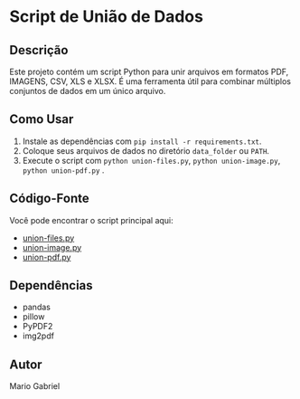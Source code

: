 # Script de União de Dados

## Descrição
Este projeto contém um script Python para unir arquivos em formatos PDF, IMAGENS, CSV, XLS e XLSX. É uma ferramenta útil para combinar múltiplos conjuntos de dados em um único arquivo.

## Como Usar
1. Instale as dependências com `pip install -r requirements.txt`.
2. Coloque seus arquivos de dados no diretório `data_folder` ou `PATH`.
3. Execute o script com `python union-files.py`, `python union-image.py`, `python union-pdf.py` .

## Código-Fonte
Você pode encontrar o script principal aqui: 
- [union-files.py](./union-files.py)
- [union-image.py](./union-image.py)
- [union-pdf.py](./union-pdf.py)

## Dependências
- pandas
- pillow
- PyPDF2
- img2pdf

## Autor
Mario Gabriel

